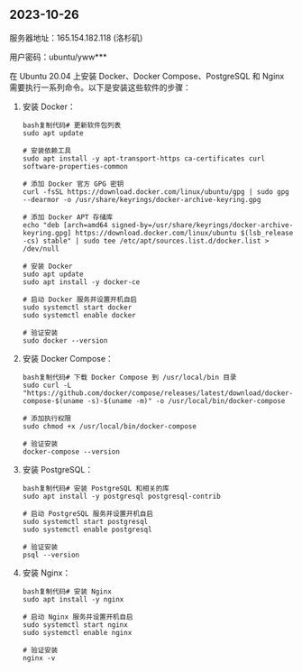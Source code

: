 ## 2023-10-26

服务器地址：165.154.182.118 (洛杉矶)

用户密码：ubuntu/yww***



在 Ubuntu 20.04 上安装 Docker、Docker Compose、PostgreSQL 和 Nginx 需要执行一系列命令。以下是安装这些软件的步骤：

1. 安装 Docker：

   ```
   bash复制代码# 更新软件包列表
   sudo apt update
   
   # 安装依赖工具
   sudo apt install -y apt-transport-https ca-certificates curl software-properties-common
   
   # 添加 Docker 官方 GPG 密钥
   curl -fsSL https://download.docker.com/linux/ubuntu/gpg | sudo gpg --dearmor -o /usr/share/keyrings/docker-archive-keyring.gpg
   
   # 添加 Docker APT 存储库
   echo "deb [arch=amd64 signed-by=/usr/share/keyrings/docker-archive-keyring.gpg] https://download.docker.com/linux/ubuntu $(lsb_release -cs) stable" | sudo tee /etc/apt/sources.list.d/docker.list > /dev/null
   
   # 安装 Docker
   sudo apt update
   sudo apt install -y docker-ce
   
   # 启动 Docker 服务并设置开机自启
   sudo systemctl start docker
   sudo systemctl enable docker
   
   # 验证安装
   sudo docker --version
   ```

2. 安装 Docker Compose：

   ```
   bash复制代码# 下载 Docker Compose 到 /usr/local/bin 目录
   sudo curl -L "https://github.com/docker/compose/releases/latest/download/docker-compose-$(uname -s)-$(uname -m)" -o /usr/local/bin/docker-compose
   
   # 添加执行权限
   sudo chmod +x /usr/local/bin/docker-compose
   
   # 验证安装
   docker-compose --version
   ```

3. 安装 PostgreSQL：

   ```
   bash复制代码# 安装 PostgreSQL 和相关的库
   sudo apt install -y postgresql postgresql-contrib
   
   # 启动 PostgreSQL 服务并设置开机自启
   sudo systemctl start postgresql
   sudo systemctl enable postgresql
   
   # 验证安装
   psql --version
   ```

4. 安装 Nginx：

   ```
   bash复制代码# 安装 Nginx
   sudo apt install -y nginx
   
   # 启动 Nginx 服务并设置开机自启
   sudo systemctl start nginx
   sudo systemctl enable nginx
   
   # 验证安装
   nginx -v
   ```